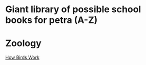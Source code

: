 # Giant library of possible school books for petra (A-Z)

# Zoology
[How Birds Work](https://www.thriftbooks.com/w/how-birds-work_marianne-taylor/22345626/item/64146294/?utm_source=google&utm_medium=cpc&utm_campaign=pmax_high_vol_scarce_%2410_%2450_17400876848&utm_adgroup=&utm_term=&utm_content=&gad_source=1&gad_campaignid=17400878123&gclid=Cj0KCQjwrc7GBhCfARIsAHGcW5WCnnfm-kGi3a4fa5Fxwb_FSlTgGe_hQmIcc2YHbgAGEVcBa3QyzNcaAmBkEALw_wcB#idiq=64146294&edition=23867629)
